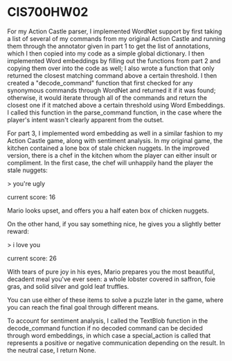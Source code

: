 # CIS700HW02
For my Action Castle parser, I implemented WordNet support by first taking a list of several of my commands from my original Action Castle and running them through the annotator given in part 1 to get the list of annotations, which I then copied into my code as a simple global dictionary. I then implemented Word embeddings by filling out the functions from part 2 and copying them over into the code as well; I also wrote a function that only returned the closest matching command above a certain threshold. I then created a "decode_command" function that first checked for any synonymous commands through WordNet and returned it if it was found; otherwise, it would iterate through all of the commands and return the closest one if it matched above a certain threshold using Word Embeddings. I called this function in the parse_command function, in the case where the player's intent wasn't clearly apparent from the outset.

For part 3, I implemented word embedding as well in a similar fashion to my Action Castle game, along with sentiment analysis. In my original game, the kitchen contained a lone box of stale chicken nuggets. In the improved version, there is a chef in the kitchen whom the player can either insult or compliment. In the first case, the chef will unhappily hand the player the stale nuggets:

&gt;  you're ugly

current score:  16

Mario looks upset, and offers you a half eaten box of chicken nuggets.

On the other hand, if you say something nice, he gives you a slightly better reward:

&gt;  i love you

current score:  26

With tears of pure joy in his eyes, Mario prepares you the most
                    beautiful, decadent meal you've ever seen: a whole lobster covered in saffron, foie gras, 
                    and solid silver and gold leaf truffles.

You can use either of these items to solve a puzzle later in the game, where you can reach the final goal through different means.

To account for sentiment analysis, I called the TextBlob function in the decode_command function if no decoded command can be decided through word embeddings, in which case a special_action is called that represents a positive or negative communication depending on the result. In the neutral case, I return None.
